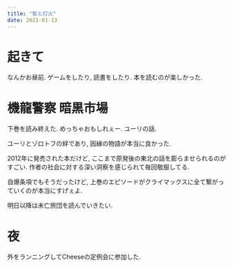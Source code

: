 ```yaml
---
title: "影と灯火"
date: 2021-01-13
---
```


# 起きて
なんかお昼前. ゲームをしたり, 読書をしたり. 本を読むのが楽しかった.

# 機龍警察 暗黒市場

下巻を読み終えた. めっちゃおもしれぇー. ユーリの話.

ユーリとゾロトフの絆であり, 因縁の物語が本当に良かった.

2012年に発売された本だけど, ここまで原発後の東北の話を膨らませられるのがすごい. 作者の社会に対する深い洞察を感じられて毎回敬服してる.

自爆条項でもそうだったけど, 上巻のエピソードがクライマックスに全て繋がっていくのが本当にすげぇよ. 

明日以降は未亡旅団を読んでいきたい.
# 夜
外をランニングしてCheeseの定例会に参加した.